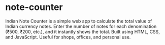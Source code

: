 # note-counter
Indian Note Counter is a simple web app to calculate the total value of Indian currency notes. Enter the number of notes for each denomination (₹500, ₹200, etc.), and it instantly shows the total. Built using HTML, CSS, and JavaScript. Useful for shops, offices, and personal use.
